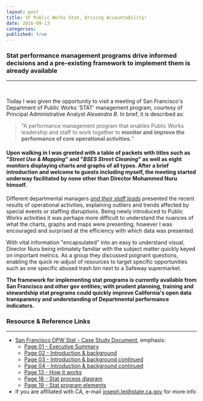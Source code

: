 ```yaml
---
layout: post
title: SF Public Works Stat, Driving Accountability!
date: 2016-09-13
categories: 
published: true
---
```


### Stat performance management programs drive informed decisions and a pre-existing framework to implement them is already available
***
&nbsp;

Today I was given the opportunity to visit a meeting of San Francisco's Department of Public Works 'STAT' management program, courtesy of Principal Administrative Analyst *Alexandra B.* In brief, it is described as:

> "A performance management program that enables Public Works leadership and staff to work together to **monitor and improve the performance of core operational activities.**"

#### Upon walking in I was greeted with a table of packets with titles such as "*Street Use & Mapping*" and "*BSES Street Cleaning*" as well as eight monitors displaying charts and graphs of all types. After a brief introduction and welcome to guests including myself, the meeting started underway facilitated by none other than Director Mohammed Nuru himself. 

Different departmental managers *<u>and their staff leads</u>* presented the recent results of operational activities, explaining outliers and trends affected by special events or staffing disruptions. Being newly introduced to Public Works activities it was perhaps more difficult to understand the nuances of what the charts, graphs and maps were presenting; however I was encouraged and surprised at the efficiency with which data was presented. 

With vital information "encapsulated" into an easy to understand visual, Director Nuru being intimately familiar with the subject matter quickly keyed on important metrics. As a group they discussed poignant questions, enabling the quick re-adjust of resources to target specific opportunities such as one specific abused trash bin next to a Safeway supermarket.

**The framework for implementing stat programs is currently available from San Francisco and other gov entities; with prudent planning, training and stewardship stat programs could quickly improve California's open data transparency and understanding of Departmental performance indicators.**

### Resource & Reference Links
***

* [San Francisco DPW Stat - Case Study Document](http://sfcontroller.org/sites/default/files/FileCenter/Documents/6219-DPW%20Stat%20case.pdf), emphasis:
  * [Page 01 - Executive Summary](http://sfcontroller.org/sites/default/files/FileCenter/Documents/6219-DPW%20Stat%20case.pdf#page=4)
  * [Page 02 - Introduction & background](http://sfcontroller.org/sites/default/files/FileCenter/Documents/6219-DPW%20Stat%20case.pdf#page=5)
  * [Page 03 - Introduction & background continued](http://sfcontroller.org/sites/default/files/FileCenter/Documents/6219-DPW%20Stat%20case.pdf#page=6)
  * [Page 04 - Introduction & background continued](http://sfcontroller.org/sites/default/files/FileCenter/Documents/6219-DPW%20Stat%20case.pdf#page=7)
  * [Page 13 - How it works](http://sfcontroller.org/sites/default/files/FileCenter/Documents/6219-DPW%20Stat%20case.pdf#page=16)
  * [Page 18 - Stat process diagram](http://sfcontroller.org/sites/default/files/FileCenter/Documents/6219-DPW%20Stat%20case.pdf#page=21)
  * [Page 19 - Stat program elements](http://sfcontroller.org/sites/default/files/FileCenter/Documents/6219-DPW%20Stat%20case.pdf#page=22)
* If you are affiliated with CA, e-mail [joseph.lei@state.ca.gov](mailto:joseph.lei@state.ca.gov) for more info